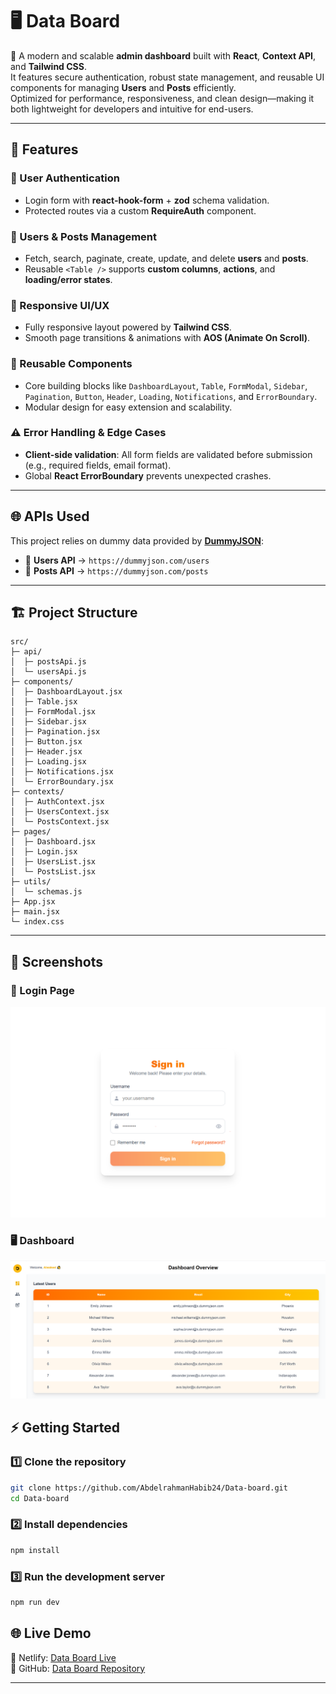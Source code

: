 # 🖥️ Data Board  

🚀 A modern and scalable **admin dashboard** built with **React**, **Context API**, and **Tailwind CSS**.  
It features secure authentication, robust state management, and reusable UI components for managing **Users** and **Posts** efficiently.  
Optimized for performance, responsiveness, and clean design—making it both lightweight for developers and intuitive for end-users.  

---

## 🚀 Features  

### 🔑 User Authentication  
- Login form with **react-hook-form** + **zod** schema validation.  
- Protected routes via a custom **RequireAuth** component.  

### 👥 Users & Posts Management  
- Fetch, search, paginate, create, update, and delete **users** and **posts**.  
- Reusable `<Table />` supports **custom columns**, **actions**, and **loading/error states**.  

### 📱 Responsive UI/UX  
- Fully responsive layout powered by **Tailwind CSS**.  
- Smooth page transitions & animations with **AOS (Animate On Scroll)**.  

### 🧩 Reusable Components  
- Core building blocks like `DashboardLayout`, `Table`, `FormModal`, `Sidebar`, `Pagination`, `Button`, `Header`, `Loading`, `Notifications`, and `ErrorBoundary`.  
- Modular design for easy extension and scalability.  

### ⚠️ Error Handling & Edge Cases  
- **Client-side validation**: All form fields are validated before submission (e.g., required fields, email format).    
- Global **React ErrorBoundary** prevents unexpected crashes.  

---

## 🌐 APIs Used  

This project relies on dummy data provided by **[DummyJSON](https://dummyjson.com/)**:  

- 👥 **Users API** → `https://dummyjson.com/users`  
- 📝 **Posts API** → `https://dummyjson.com/posts`  

---

## 🏗️ Project Structure  

```
src/
├─ api/
│  ├─ postsApi.js  
│  └─ usersApi.js
├─ components/
│  ├─ DashboardLayout.jsx
│  ├─ Table.jsx
│  ├─ FormModal.jsx
│  ├─ Sidebar.jsx
│  ├─ Pagination.jsx
│  ├─ Button.jsx
│  ├─ Header.jsx
│  ├─ Loading.jsx
│  ├─ Notifications.jsx
│  └─ ErrorBoundary.jsx
├─ contexts/
│  ├─ AuthContext.jsx
│  ├─ UsersContext.jsx
│  └─ PostsContext.jsx
├─ pages/
│  ├─ Dashboard.jsx
│  ├─ Login.jsx
│  ├─ UsersList.jsx
│  └─ PostsList.jsx
├─ utils/
│  └─ schemas.js  
├─ App.jsx
├─ main.jsx
└─ index.css
```

---
## 📸 Screenshots  

### 🔑 Login Page  
![Login Screenshot](./public/login.png)

### 🖥️ Dashboard  
![Dashboard Screenshot](./public/dashboard.png)


## ⚡ Getting Started  

### 1️⃣ Clone the repository  
```bash
git clone https://github.com/AbdelrahmanHabib24/Data-board.git
cd Data-board
```

### 2️⃣ Install dependencies  
```bash
npm install
```

### 3️⃣ Run the development server  
```bash
npm run dev
```

## 🌐 Live Demo  
🔗 Netlify: [Data Board Live](https://databoard1.netlify.app/)  
🔗 GitHub: [Data Board Repository](https://github.com/AbdelrahmanHabib24/Data-board)  

---
